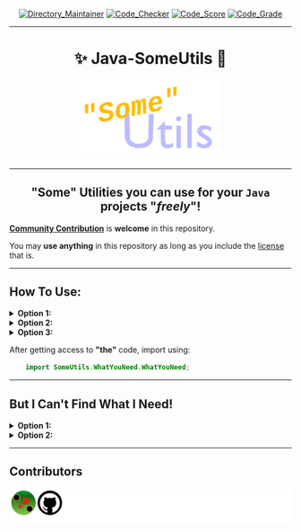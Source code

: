 <div align="center">

[![Directory_Maintainer](https://badgen.net/runkit/jumperbot/directory-maintainer-badge/7.0.0?icon=deepscan&labelColor=green)](https://github.com/JumperBot/Java-SomeUtils/actions/workflows/directory_maintainer.yml.yml)
[![Code_Checker](https://badgen.net/runkit/jumperbot/code-checker-badge/2.0.0?icon=awesome&labelColor=00BB00)](https://github.com/JumperBot/Java-SomeUtils/actions/workflows/code_checker.yml)
[![Code_Score](https://api.codiga.io/project/34026/score/svg)](https://app.codiga.io/hub/project/34026/Java-SomeUtils)
[![Code_Grade](https://api.codiga.io/project/34026/status/svg)](https://app.codiga.io/hub/project/34026/Java-SomeUtils)

---

# :sparkles: Java-SomeUtils :rocket:

<img src="./Logo.apng" width="50%" alt="Whoops! You're device/website doesn't support .apng file formats!"></img>

---

## **"Some" Utilities you can use for your `Java` projects "*freely*"!**

</div>

[**Community Contribution**](./CONTRIBUTING.md) is **welcome** in this repository.

You may **use anything** in this repository as long as you include the [license](./LICENSE) that is.

---

## **How To Use:**
<details>
<summary><b>Option 1:</b></summary>

```bash
  git clone https://github.com/JumperBot/SomeUtils.git
  cp "$HOME/SomeUtils/LICENSE" "/Your/Project/Before/src/SomeUtils/"
  cp "$HOME/SomeUtils/build/SomeUtils/NeededUtility/NeededUtility*.class" "/Your/Project/Before/src/SomeUtils/NeededUtility/"
```

</details>
<details>
<summary><b>Option 2:</b></summary>

 - Go to: https://github.com/JumperBot/SomeUtils .
 - Click the "Code" drop-down button.
 - Click on the "Download ZIP button".
 - Get what you want and what you need (including the license).

</details>
<details>
<summary><b>Option 3:</b></summary>

  - Do what you want just to get access to this.

</details>

After getting access to **"the"** code, import using:

```Java
    import SomeUtils.WhatYouNeed.WhatYouNeed;
```

---

## But I Can't Find What I Need!

<details>
<summary><b>Option 1:</b></summary>

  - Be disappointed.
  - Leave the website.
  - Be selfish.
  - Write the code.
  - Keep it for yourself.
  - Go back to **"work"**.

</details>
<details>
<summary><b>Option 2:</b></summary>

  - Be a *"good"* community member.
  - Clone or Fork the repository.
  - Write the code.
  - Initiate a Pull Request.
  - Feel good about it.
  - I'll scratch my head and **coughs** format the code.
  - Go back to *"work"*.
</details>

---

## Contributors

[![Contributors](./CONTRIBUTORS.svg)](./CONTRIBUTORS.svg)
